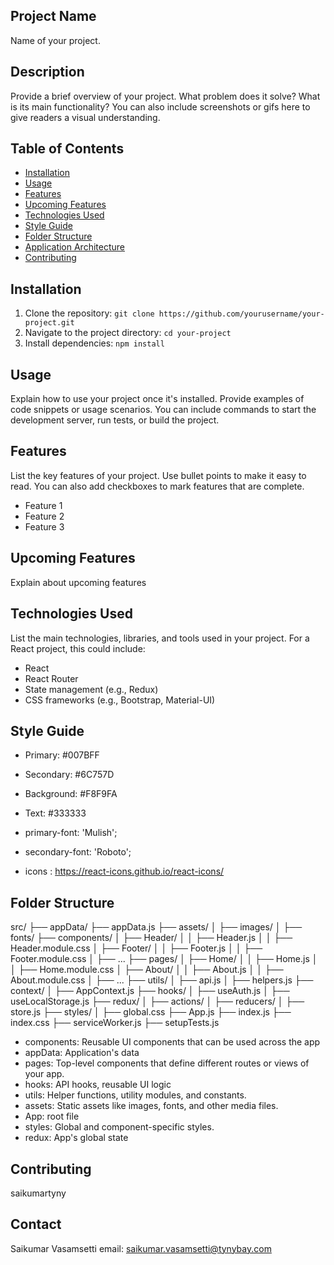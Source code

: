 ## Project Name

Name of your project.

## Description

Provide a brief overview of your project. What problem does it solve? What is its main functionality? You can also include screenshots or gifs here to give readers a visual understanding.

## Table of Contents

- [Installation](#installation)
- [Usage](#usage)
- [Features](#features)
- [Upcoming Features](#upcoming-features)
- [Technologies Used](#technologies-used)
- [Style Guide](#style-guide)
- [Folder Structure](#folder-structure)
- [Application Architecture](#application-architecture)
- [Contributing](#contributing)

## Installation

1. Clone the repository: `git clone https://github.com/yourusername/your-project.git`
2. Navigate to the project directory: `cd your-project`
3. Install dependencies: `npm install`

## Usage
Explain how to use your project once it's installed. Provide examples of code snippets or usage scenarios. You can include commands to start the development server, run tests, or build the project.

## Features
List the key features of your project. Use bullet points to make it easy to read. You can also add checkboxes to mark features that are complete.

- Feature 1
- Feature 2
- Feature 3

## Upcoming Features
Explain about upcoming features

## Technologies Used
List the main technologies, libraries, and tools used in your project. For a React project, this could include:

- React
- React Router
- State management (e.g., Redux)
- CSS frameworks (e.g., Bootstrap, Material-UI)


## Style Guide
- Primary: #007BFF
- Secondary: #6C757D
- Background: #F8F9FA
- Text: #333333
  
- primary-font: 'Mulish';
- secondary-font: 'Roboto';

- icons : https://react-icons.github.io/react-icons/

## Folder Structure

src/
├── appData/
    ├── appData.js
├── assets/
│   ├── images/
│   ├── fonts/
├── components/
│   ├── Header/
│   │   ├── Header.js
│   │   ├── Header.module.css
│   ├── Footer/
│   │   ├── Footer.js
│   │   ├── Footer.module.css
│   ├── ...
├── pages/
│   ├── Home/
│   │   ├── Home.js
│   │   ├── Home.module.css
│   ├── About/
│   │   ├── About.js
│   │   ├── About.module.css
│   ├── ...
├── utils/
│   ├── api.js
│   ├── helpers.js
├── context/
│   ├── AppContext.js
├── hooks/
│   ├── useAuth.js
│   ├── useLocalStorage.js
├── redux/
│   ├── actions/
│   ├── reducers/
│   ├── store.js
├── styles/
│   ├── global.css
├── App.js
├── index.js
├── index.css
├── serviceWorker.js
├── setupTests.js

- components: Reusable UI components that can be used across the app
- appData: Application's data
- pages: Top-level components that define different routes or views of your app.
- hooks: API hooks, reusable UI logic
- utils: Helper functions, utility modules, and constants.
- assets: Static assets like images, fonts, and other media files.
- App: root file
- styles: Global and component-specific styles.
- redux: App's global state


## Contributing

saikumartyny

## Contact

Saikumar Vasamsetti
email: saikumar.vasamsetti@tynybay.com
